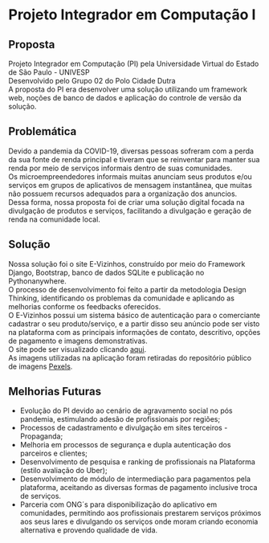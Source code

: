 <h1>Projeto Integrador em Computação I</h1>
<h2>Proposta</h2>
<p>Projeto Integrador em Computação (PI) pela Universidade Virtual do Estado de São Paulo - UNIVESP<br>
    Desenvolvido pelo Grupo 02 do Polo Cidade Dutra<br>
    A proposta do PI era desenvolver uma solução utilizando um framework web, noções de banco de dados e aplicação do controle de versão da solução.<br>
    </p>

<h2>Problemática</h2>
<p>Devido a pandemia da COVID-19, diversas pessoas sofreram com a perda da sua fonte de renda principal e tiveram que se reinventar para manter sua renda por meio de serviços informais dentro de suas comunidades.<br>
Os microempreendedores informais muitas anunciam seus produtos e/ou serviços em grupos de aplicativos de mensagem instantânea, que muitas não possuem recursos adequados para a organização dos anuncios.<br>
Dessa forma, nossa proposta foi de criar uma solução digital focada na divulgação de produtos e serviços, facilitando a divulgação e geração de renda na comunidade local.</p>

<h2>Solução</h2>
<p>Nossa solução foi o site E-Vizinhos, construído por meio do Framework Django, Bootstrap, banco de dados SQLite e publicação no Pythonanywhere.<br>
O processo de desenvolvimento foi feito a partir da metodologia Design Thinking, identificando os problemas da comunidade e aplicando as melhorias conforme os feedbacks oferecidos.<br>
O E-Vizinhos possui um sistema básico de autenticação para o comerciante cadastrar o seu produto/serviço, e a partir disso seu anúncio pode ser visto na plataforma com as principais informações de contato, descritivo, opções de pagamento e imagens demonstrativas.<br>
O site pode ser visualizado clicando <a href='https://anuncios.pythonanywhere.com/'>aqui</a>.<br>
As imagens utilizadas na aplicação foram retiradas do repositório público de imagens <a href='https://www.pexels.com/'>Pexels</a>.</p>

<h2>Melhorias Futuras</h2>
<ul>
    <li>Evolução do PI devido ao cenário de agravamento social no pós pandemia, estimulando adesão de profissionais por regiões;</li>
    <li>Processos de cadastramento e divulgação em sites terceiros - Propaganda;​</li>
    <li>Melhoria em processos de segurança e dupla autenticação dos parceiros e clientes;​</li>
    <li>Desenvolvimento de pesquisa e ranking de profissionais na Plataforma (estilo avaliação do Uber);</li>
    <li>Desenvolvimento de módulo de intermediação para pagamentos pela plataforma, aceitando as diversas formas de pagamento inclusive troca de serviços.​</li>
    <li>Parceria com ONG´s para disponibilização do aplicativo em comunidades, permitindo aos profissionais prestarem serviços próximos aos seus lares e divulgando os serviços onde moram criando economia alternativa e provendo qualidade de vida.​</li>
</ul>